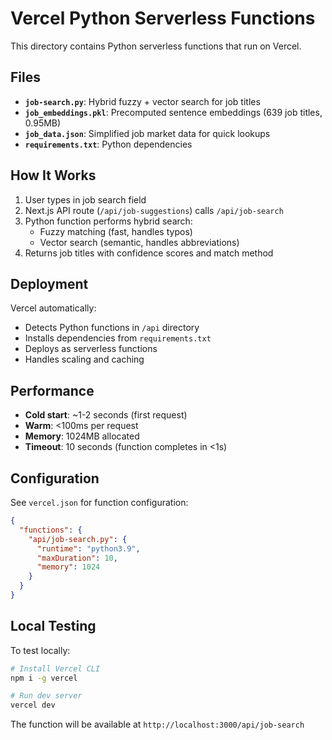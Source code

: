 # Vercel Python Serverless Functions

This directory contains Python serverless functions that run on Vercel.

## Files

- **`job-search.py`**: Hybrid fuzzy + vector search for job titles
- **`job_embeddings.pkl`**: Precomputed sentence embeddings (639 job titles, 0.95MB)
- **`job_data.json`**: Simplified job market data for quick lookups
- **`requirements.txt`**: Python dependencies

## How It Works

1. User types in job search field
2. Next.js API route (`/api/job-suggestions`) calls `/api/job-search`
3. Python function performs hybrid search:
   - Fuzzy matching (fast, handles typos)
   - Vector search (semantic, handles abbreviations)
4. Returns job titles with confidence scores and match method

## Deployment

Vercel automatically:
- Detects Python functions in `/api` directory
- Installs dependencies from `requirements.txt`
- Deploys as serverless functions
- Handles scaling and caching

## Performance

- **Cold start**: ~1-2 seconds (first request)
- **Warm**: <100ms per request
- **Memory**: 1024MB allocated
- **Timeout**: 10 seconds (function completes in <1s)

## Configuration

See `vercel.json` for function configuration:
```json
{
  "functions": {
    "api/job-search.py": {
      "runtime": "python3.9",
      "maxDuration": 10,
      "memory": 1024
    }
  }
}
```

## Local Testing

To test locally:
```bash
# Install Vercel CLI
npm i -g vercel

# Run dev server
vercel dev
```

The function will be available at `http://localhost:3000/api/job-search`

